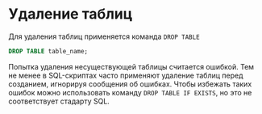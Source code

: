 # Удаление таблиц

Для удаления таблиц применяется команда `DROP TABLE`

```sql
DROP TABLE table_name;
```

Попытка удаления несуществующей таблицы считается ошибкой. Тем не менее в SQL-скриптах часто применяют удаление таблиц перед созданием, игнорируя сообщения об ошибках. Чтобы избежать таких ошибок можно использовать команду `DROP TABLE IF EXISTS`, но это не соответствует стадарту SQL.

